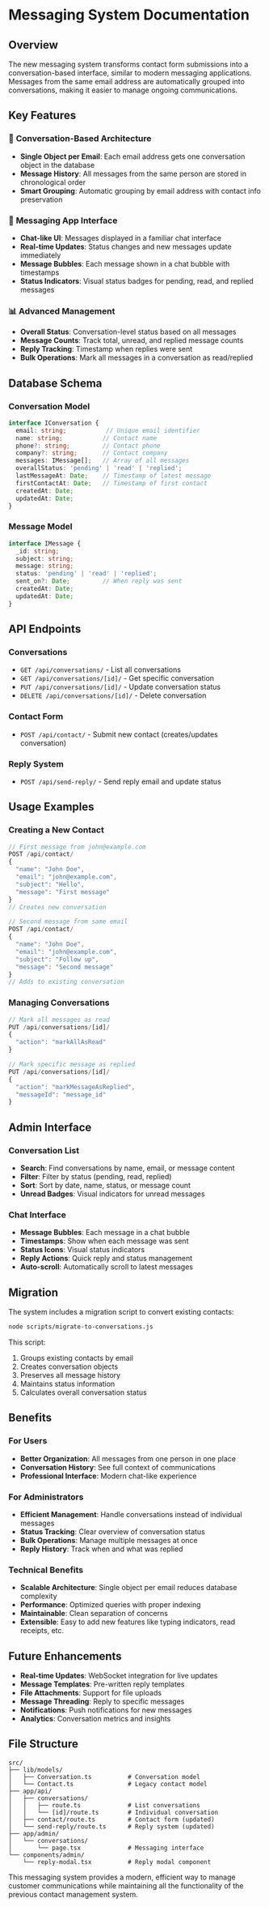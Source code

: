 # Messaging System Documentation

## Overview

The new messaging system transforms contact form submissions into a conversation-based interface, similar to modern messaging applications. Messages from the same email address are automatically grouped into conversations, making it easier to manage ongoing communications.

## Key Features

### 🎯 **Conversation-Based Architecture**
- **Single Object per Email**: Each email address gets one conversation object in the database
- **Message History**: All messages from the same person are stored in chronological order
- **Smart Grouping**: Automatic grouping by email address with contact info preservation

### 💬 **Messaging App Interface**
- **Chat-like UI**: Messages displayed in a familiar chat interface
- **Real-time Updates**: Status changes and new messages update immediately
- **Message Bubbles**: Each message shown in a chat bubble with timestamps
- **Status Indicators**: Visual status badges for pending, read, and replied messages

### 📊 **Advanced Management**
- **Overall Status**: Conversation-level status based on all messages
- **Message Counts**: Track total, unread, and replied message counts
- **Reply Tracking**: Timestamp when replies were sent
- **Bulk Operations**: Mark all messages in a conversation as read/replied

## Database Schema

### Conversation Model
```typescript
interface IConversation {
  email: string;           // Unique email identifier
  name: string;           // Contact name
  phone?: string;         // Contact phone
  company?: string;       // Contact company
  messages: IMessage[];   // Array of all messages
  overallStatus: 'pending' | 'read' | 'replied';
  lastMessageAt: Date;    // Timestamp of latest message
  firstContactAt: Date;   // Timestamp of first contact
  createdAt: Date;
  updatedAt: Date;
}
```

### Message Model
```typescript
interface IMessage {
  _id: string;
  subject: string;
  message: string;
  status: 'pending' | 'read' | 'replied';
  sent_on?: Date;         // When reply was sent
  createdAt: Date;
  updatedAt: Date;
}
```

## API Endpoints

### Conversations
- `GET /api/conversations/` - List all conversations
- `GET /api/conversations/[id]/` - Get specific conversation
- `PUT /api/conversations/[id]/` - Update conversation status
- `DELETE /api/conversations/[id]/` - Delete conversation

### Contact Form
- `POST /api/contact/` - Submit new contact (creates/updates conversation)

### Reply System
- `POST /api/send-reply/` - Send reply email and update status

## Usage Examples

### Creating a New Contact
```javascript
// First message from john@example.com
POST /api/contact/
{
  "name": "John Doe",
  "email": "john@example.com",
  "subject": "Hello",
  "message": "First message"
}
// Creates new conversation

// Second message from same email
POST /api/contact/
{
  "name": "John Doe", 
  "email": "john@example.com",
  "subject": "Follow up",
  "message": "Second message"
}
// Adds to existing conversation
```

### Managing Conversations
```javascript
// Mark all messages as read
PUT /api/conversations/[id]/
{
  "action": "markAllAsRead"
}

// Mark specific message as replied
PUT /api/conversations/[id]/
{
  "action": "markMessageAsReplied",
  "messageId": "message_id"
}
```

## Admin Interface

### Conversation List
- **Search**: Find conversations by name, email, or message content
- **Filter**: Filter by status (pending, read, replied)
- **Sort**: Sort by date, name, status, or message count
- **Unread Badges**: Visual indicators for unread messages

### Chat Interface
- **Message Bubbles**: Each message in a chat bubble
- **Timestamps**: Show when each message was sent
- **Status Icons**: Visual status indicators
- **Reply Actions**: Quick reply and status management
- **Auto-scroll**: Automatically scroll to latest messages

## Migration

The system includes a migration script to convert existing contacts:

```bash
node scripts/migrate-to-conversations.js
```

This script:
1. Groups existing contacts by email
2. Creates conversation objects
3. Preserves all message history
4. Maintains status information
5. Calculates overall conversation status

## Benefits

### For Users
- **Better Organization**: All messages from one person in one place
- **Conversation History**: See full context of communications
- **Professional Interface**: Modern chat-like experience

### For Administrators
- **Efficient Management**: Handle conversations instead of individual messages
- **Status Tracking**: Clear overview of conversation status
- **Bulk Operations**: Manage multiple messages at once
- **Reply History**: Track when and what was replied

### Technical Benefits
- **Scalable Architecture**: Single object per email reduces database complexity
- **Performance**: Optimized queries with proper indexing
- **Maintainable**: Clean separation of concerns
- **Extensible**: Easy to add new features like typing indicators, read receipts, etc.

## Future Enhancements

- **Real-time Updates**: WebSocket integration for live updates
- **Message Templates**: Pre-written reply templates
- **File Attachments**: Support for file uploads
- **Message Threading**: Reply to specific messages
- **Notifications**: Push notifications for new messages
- **Analytics**: Conversation metrics and insights

## File Structure

```
src/
├── lib/models/
│   ├── Conversation.ts          # Conversation model
│   └── Contact.ts               # Legacy contact model
├── app/api/
│   ├── conversations/
│   │   ├── route.ts             # List conversations
│   │   └── [id]/route.ts        # Individual conversation
│   ├── contact/route.ts         # Contact form (updated)
│   └── send-reply/route.ts      # Reply system (updated)
├── app/admin/
│   └── conversations/
│       └── page.tsx             # Messaging interface
└── components/admin/
    └── reply-modal.tsx          # Reply modal component
```

This messaging system provides a modern, efficient way to manage customer communications while maintaining all the functionality of the previous contact management system.
